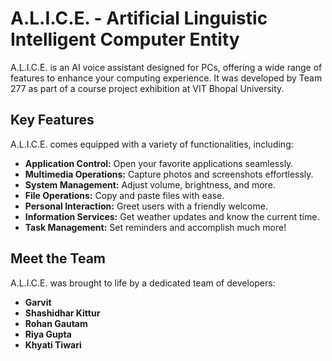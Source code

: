 # A.L.I.C.E. - Artificial Linguistic Intelligent Computer Entity

A.L.I.C.E. is an AI voice assistant designed for PCs, offering a wide range of features to enhance your computing experience. It was developed by Team 277 as part of a course project exhibition at VIT Bhopal University.

## Key Features

A.L.I.C.E. comes equipped with a variety of functionalities, including:

- **Application Control:** Open your favorite applications seamlessly.
- **Multimedia Operations:** Capture photos and screenshots effortlessly.
- **System Management:** Adjust volume, brightness, and more.
- **File Operations:** Copy and paste files with ease.
- **Personal Interaction:** Greet users with a friendly welcome.
- **Information Services:** Get weather updates and know the current time.
- **Task Management:** Set reminders and accomplish much more!

## Meet the Team

A.L.I.C.E. was brought to life by a dedicated team of developers:

- **Garvit**
- **Shashidhar Kittur**
- **Rohan Gautam**
- **Riya Gupta**
- **Khyati Tiwari**
